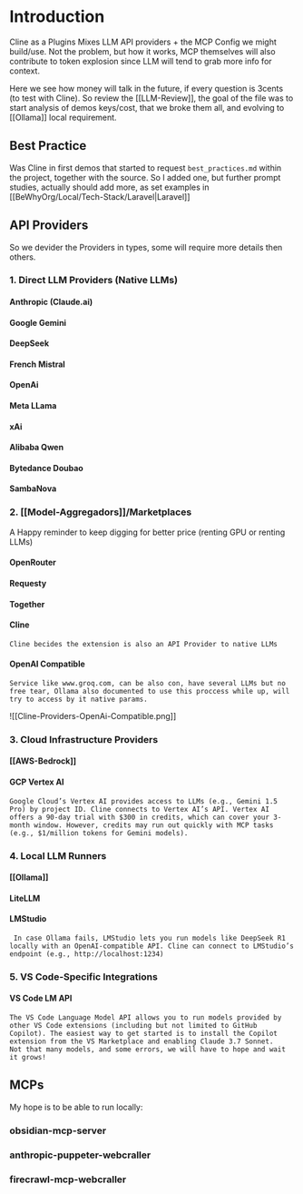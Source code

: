 # Introduction

Cline as a Plugins Mixes LLM API providers + the MCP Config we might build/use. Not the problem, but how it works, MCP themselves will also contribute to token explosion since LLM will tend to grab more info for context.

Here we see how money will talk in the future, if every question is 3cents (to test with Cline). So review the [[LLM-Review]], the goal of the file was to start analysis of demos keys/cost, that we broke them all, and evolving to [[Ollama]] local requirement.

## Best Practice

Was Cline in first demos that started to request `best_practices.md` within the project, together with the source. So I added one, but further prompt studies, actually should add more, as set examples in [[BeWhyOrg/Local/Tech-Stack/Laravel|Laravel]]

## API Providers

So we devider the Providers in types, some will require more details then others.

### 1. Direct LLM Providers (Native LLMs)

#### Anthropic (Claude.ai)
#### Google Gemini
#### DeepSeek
#### French Mistral
#### OpenAi
#### Meta LLama
#### xAi
#### Alibaba Qwen
#### Bytedance Doubao

#### SambaNova


### 2. [[Model-Aggregadors]]/Marketplaces

A Happy reminder to keep digging for better price (renting GPU or renting LLMs)

#### OpenRouter

#### Requesty

#### Together

#### Cline
	Cline becides the extension is also an API Provider to native LLMs
#### OpenAI Compatible
	Service like www.groq.com, can be also con, have several LLMs but no free tear, Ollama also documented to use this proccess while up, will try to access by it native params.

![[Cline-Providers-OpenAi-Compatible.png]]

### 3. Cloud Infrastructure Providers

#### [[AWS-Bedrock]]

#### GCP Vertex AI

	Google Cloud’s Vertex AI provides access to LLMs (e.g., Gemini 1.5 Pro) by project ID. Cline connects to Vertex AI’s API. Vertex AI offers a 90-day trial with $300 in credits, which can cover your 3-month window. However, credits may run out quickly with MCP tasks (e.g., $1/million tokens for Gemini models).






### 4. Local LLM Runners

#### [[Ollama]]
#### LiteLLM
#### LMStudio
	 In case Ollama fails, LMStudio lets you run models like DeepSeek R1 locally with an OpenAI-compatible API. Cline can connect to LMStudio’s endpoint (e.g., http://localhost:1234)


### 5. VS Code-Specific Integrations

#### VS Code LM API
	The VS Code Language Model API allows you to run models provided by other VS Code extensions (including but not limited to GitHub Copilot). The easiest way to get started is to install the Copilot extension from the VS Marketplace and enabling Claude 3.7 Sonnet.
	Not that many models, and some errors, we will have to hope and wait it grows!



## MCPs

My hope is to be able to run locally:
### obsidian-mcp-server
### anthropic-puppeter-webcraller
### firecrawl-mcp-webcraller